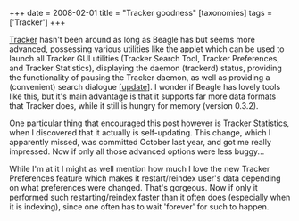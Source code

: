 +++
date = 2008-02-01
title = "Tracker goodness"
[taxonomies]
tags = ['Tracker']
+++

[Tracker] hasn't been around as long as Beagle has but seems more
advanced, possessing various utilities like the applet which can be used
to launch all Tracker GUI utilities (Tracker Search Tool, Tracker
Preferences, and Tracker Statistics), displaying the daemon (trackerd)
status, providing the functionality of pausing the Tracker daemon, as
well as providing a (convenient) search dialogue [[update]]. I wonder
if Beagle has lovely tools like this, but it's main advantage is that
it supports far more data formats that Tracker does, while it still is
hungry for memory (version 0.3.2).

One particular thing that encouraged this post however is Tracker
Statistics, when I discovered that it actually is self-updating. This
change, which I apparently missed, was committed October last year, and
got me really impressed. Now if only all those advanced options were
less buggy...

While I'm at it I might as well mention how much I love the new Tracker
Preferences feature which makes it restart/reindex user's data
depending on what preferences were changed. That's gorgeous. Now if
only it performed such restarting/reindex faster than it often does
(especially when it is indexing), since one often has to wait
'forever' for such to happen.

  [Tracker]: http://projects.gnome.org/tracker/
  [update]: http://tshepang.net/more-tracker-goodness
